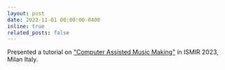 ```yaml
---
layout: post
date: 2023-11-01 00:00:00-0400
inline: true
related_posts: false
---
```

Presented a tutorial on ["Computer Assisted Music Making"](https://tutorial-camm-ismir23.netlify.app/) in ISMIR 2023, Milan Italy.
